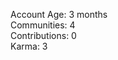 Account Age: 3 months                                         
Communities: 4                                                       
Contributions: 0                                                      
Karma: 3
